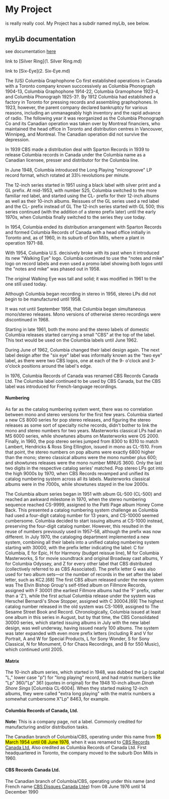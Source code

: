 # My Project
is really really cool. My Project has a subdir named myLib, see below.

## myLib documentation
see documentation [here](Test.md)

link to [Silver Ring](1. Silver Ring.md)

link to [Six-Eye](2. Six-Eye.md)

The (US) Columbia Graphophone Co first established operations in Canada with a Toronto company known succcessively as Columbia Phonograph 1904-13, Columbia Graphophone 1914-22, Columbia Gramophone 1923-4, and Columbia Phonograph 1925-3?. By 1912 Columbia had established a factory in Toronto for pressing records and assembling graphophones. In 1923, however, the parent company declared bankruptcy for various reasons, including an unmanageably high inventory and the rapid advance of radio. The following year it was reorganized as the Columbia Phonograph Co and its Canadian operation was taken over by Montreal financiers, who maintained the head office in Toronto and distribution centres in Vancouver, Winnipeg, and Montreal. The Canadian operation did not survive the depression.



In 1939 CBS made a distribution deal with Sparton Records in 1939 to release Columbia records in Canada under the Columbia name as a Canadian licensee, presser and distributor for the Columbia line.

In June 1948, Columbia introduced the Long Playing "microgroove" LP record format, which rotated at 33⅓ revolutions per minute.

The 12-inch series started in 1951 using a black label with silver print and a GL prefix. At mid-1953, with number 525, Columbia switched to the more familiar red label, and started using the CL- prefix for their 12-inch albums as well as their 10-inch albums. Reissues of the GL series used a red label and the CL- prefix instead of GL The 12-inch series started with GL 500; this series continued (with the addition of a stereo prefix later) until the early 1970s, when Columbia finally switched to the series they use today.

In 1954, Columbia ended its distribution arrangement with Sparton Records and formed Columbia Records of Canada with a head office initially in Toronto and, as of 1960, in its suburb of Don Mills, where a plant in operation 1971-88.

With 1954, Columbia U.S. decisively broke with its past when it introduced its new "Walking Eye" logo. Columbia continued to use the "notes and mike" logo on record labels and even used a promo label showing both logos until the "notes and mike" was phased out in 1958.

The original Walking Eye was tall and solid; it was modified in 1961 to the one still used today.

Although Columbia began recording in stereo in 1956, stereo LPs did not begin to be manufactured until 1958.

It was not until September 1958, that Columbia began simultaneous mono/stereo releases. Mono versions of otherwise stereo recordings were discontinued in 1968.

Starting in late 1961, both the mono and the stereo labels of domestic Columbia releases started carrying a small "CBS" at the top of the label. This text would be used on the Columbia labels until June 1962.

During June of 1962, Columbia changed their label design again. The next label design after the "six eye" label was informally known as the "two eye" label, as there were two CBS logos, one at each of the 9- o'clock and 3-o'clock positions around the label's edge.

In 1976, Columbia Records of Canada was renamed CBS Records Canada Ltd. The Columbia label continued to be used by CBS Canada, but the CBS label was introduced for French-language recordings.

#### Numbering
As far as the catalog numbering system went, there was no correlation between mono and stereo versions for the first few years. Columbia started a new CS 8000 series for pop stereo releases, and figuring the stereo releases as some sort of specialty niche records, didn't bother to link the mono and stereo numbers for two years. Masterworks classical LPs had an MS 6000 series, while showtunes albums on Masterworks were OS 2000. Finally, in 1960, the pop stereo series jumped from 8300 to 8310 to match Lambert, Hendricks & Ross Sing Ellington, issued in mono as CL-1510. From that point, the stereo numbers on pop albums were exactly 6800 higher than the mono; stereo classical albums were the mono number plus 600; and showtunes releases were the mono number MINUS 3600. Only the last two digits in the respective catalog series' matched. Pop stereo LPs got into the high 9000s by 1970, when CBS Records revamped and unified its catalog numbering system across all its labels. Masterworks classical albums were in the 7000s, while showtunes stayed in the low 2000s.

The Columbia album series began in 1951 with album GL-500 (CL-500) and reached an awkward milestone in 1970, when the stereo numbering sequence reached CS-9999, assigned to the Patti Page album Honey Come Back. This presented a catalog numbering system challenge as Columbia had used a four-digit catalog number for 13 years, and CS-10000 seemed cumbersome. Columbia decided to start issuing albums at CS-1000 instead, preserving the four-digit catalog number. However, this resulted in the reuse of numbers previously used in 1957–58, although the prefix was now different. In July 1970, the cataloging department implemented a new system, combining all their labels into a unified catalog numbering system starting with 30000, with the prefix letter indicating the label: C for Columbia, E for Epic, H for Harmony (budget reissue line), M for Columbia Masterworks, S for movie soundtrack and original Broadway cast albums, Y for Columbia Odyssey, and Z for every other label that CBS distributed (collectively referred to as CBS Associated). The prefix letter G was also used for two album sets—or the number of records in the set after the label letter, such as KC2.[68] The first CBS album released under the new system was The Elvin Bishop Group's self-titled album on Fillmore Records, assigned with F 30001 (the earliest Fillmore albums had the 'F' prefix, rather than a 'Z'), while the first actual Columbia release under the system was Herschel Bernardi's Show Stopper, assigned with C 30004.[69] The highest catalog number released in the old system was CS-1069, assigned to The Sesame Street Book and Record. Chronologically, Columbia issued at least one album in this series in August, but by that time, the CBS Consolidated 30000 series, which started issuing albums in July with the new label design, was well underway, having issued nearly 100 albums. The system was later expanded with even more prefix letters (including R and V for Portrait, A and W for Special Products, L for Sony Wonder, S for Sony Classical, N for Monument, O for Chaos Recordings, and B for 550 Music), which continued until 2005.

#### Matrix
The 10-inch album series, which started in 1948, was dubbed the Lp (capital "L," lower case "p") for "long playing" record, and had matrix numbers like "Lp" 360/"Lp" 361 (quotes in original) for the 1948 10-inch album _Dinah Shore Sings_ [Columbia CL-6004]. When they started making 12-inch albums, they were called "extra long playing" with the matrix numbers a somewhat cumbersome X"Lp" 8463, for example.

#### Columbia Records of Canada, Ltd.

**Note:** This is a company page, not a label. Commonly credited for manufacturing and/or distribution tasks.

The Canadian branch of Columbia/CBS, operating under this name from <mark>15 March 1954 until 08 June 1976</mark>, when it was renamed to  [CBS Records Canada Ltd.](https://www.discogs.com/label/138683)  Also credited as Columbia Records of Canada Ltd. First headquartered in Toronto, the company moved to the suburb Don Mills in 1960.

#### CBS Records Canada Ltd.

The Canadian branch of Columbia/CBS, operating under this name (and French name [CBS Disques Canada Ltée](https://www.discogs.com/label/728412)) from 08 June 1976 until 14 December 1990
